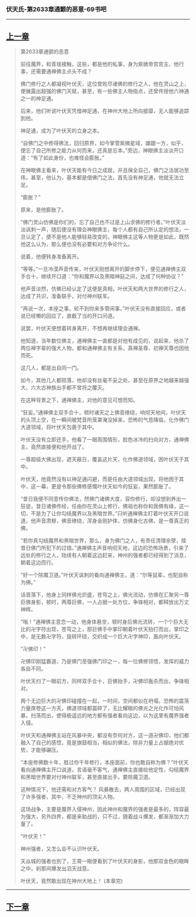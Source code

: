 ### 伏天氏-第2633章通颤的恶意-69书吧

--------
[上一章](./f35f7305c157cca1d94b90dd71327bf9.md)
--------


>
>
>
>第2633章通颤的恶意
>
>前往魔界，和青瑶接触，这些，都是他的私事，身为紫微帝宫宫主，他行事，还需要通禅佛主点头不成？
>
>佛门修行之人都凝视叶伏天，这位曾败尽诸佛的修行之人，他在灵山之上，便展露出超强的佛门天赋，甚至，有一些佛主人物指点，还曾传授他六神通之一的神足通。
>
>后来，他们听说叶伏天凭借神足通，在神州大地上所向披靡，无人能够追踪到他。
>
>神足通，成为了叶伏天的立身之本。
>
>“自佛门之中修得佛法，回归原界，如今掌管紫微星域，雄踞一方，似乎，便忘了自己所修之能力从何而来，还真是忘本。”旁边，神眼佛主淡淡开口道：“有了如此身份，也难怪会膨胀。”
>
>在神眼佛主看来，叶伏天能有今日之成就，并且保全自己，佛门之法居功至伟，甚至，他认为，基本都是借佛门之法，首先没有神足通，他就无法立足。
>
>“膨胀？”
>
>原来，是他膨胀了。
>
>“佛门灵山仿佛是你们的，忘了自己也不过是上山求佛的修行者。”叶伏天淡淡讽刺一声，随后便没有理会神眼佛主，每个人都有自己所认定的想法，一旦认定了，便不是他人能够轻易改变的，神眼佛主这等人物更是如此，既然他这么认为，那么便也没有必要和对方争论什么。
>
>说着，他便转身准备离开。
>
>“等等。”一旦冷漠声音传来，叶伏天刚想离开的脚步停下，便见通禅佛主双手合十，继续开口道：“你和魔界以及黑暗神庭之间，达成了何种协议？”
>
>他声音淡然，仿佛已经认定了这便是真相，叶伏天和两大世界的修行之人，达成了共识，准备联手，对付神州联军。
>
>“再说一次，本座之事，轮不到你来多管闲事。”叶伏天没有直接回应，或者说已经懒的回应了，直截了当的开口问道。
>
>说罢，叶伏天便想着转身离开，不想再继续理会通禅。
>
>他知道，当年数位佛主，通禅佛主一直都是对他有成见的，说起来，他杀了两位禅字辈的强大人物，都和通禅佛主有关系，真禅圣尊、初禅天尊也因他而死。
>
>这几人，都是出自同一门。
>
>如今，其他几人都陨落，他却没有丝毫不妥之处，甚至在原界之地越来越强大，六大古神族出手都不曾将之覆灭。
>
>在这种背景之下，通禅佛主，对他的意见可想而知。
>
>“狂妄。”通禅佛主双手合十，顿时诸天之上佛音缭绕，响彻天地间，叶伏天的头顶上空，在一瞬间被梵音所笼罩淹没掉来，恐怖的气息降临，化作佛门大道领域，将叶伏天包裹于其中。
>
>叶伏天没有立即还手，他看了一眼周围情形，脸色冰冷的扫向对方，通禅佛主，竟然直接便和他开战了。
>
>一尊超级大佛出现，遮天蔽日，覆盖这片天，化作佛道领域，困叶伏天于其中。
>
>叶伏天，他竟然没有以神足通闪避，而是任由大道领域出现，将他困于其中，这一幕，更是令那些佛修感慨叶伏天如今的狂妄，果然膨胀了。
>
>“昔日我便不同意传你佛法，然佛门诸佛大度，容你修行，却没想到养出一狂徒，昔日诸佛传经，任由你在灵山上修行，佛祖也称你和我佛有缘，这一切，不是为了让你勾结魔界以及黑暗世界。”只听通禅佛主盯着叶伏天开口说道，他声音肃穆，佛音缭绕，浑身金刚护体，仿佛身化古佛，是一尊真正的佛。
>
>“若你真勾结魔界和黑暗世界，那么，身为佛门之人，有责任清理余孽，赎昔日佛门所犯下的过错。”通禅佛主声音响彻天地，这边的恐怖场景，引来了远处的修行之人，陆续有人朝着这边赶来，神州的强者都已经得到了消息，朝着这边而行。
>
>“好一个除魔卫道。”叶伏天讽刺的看向通禅佛主，道：“尔等鼠辈，也配自称为佛。”
>
>话音落下，他身上同样佛光炽盛，苍穹之上，佛光流动，仿佛在汇聚另一尊巨佛身影，顿时，两尊巨佛，一人占据一处方位，争锋相对，都释放出万丈神辉。
>
>“嗡！”通禅佛主意念一动，他身体悬空，顿时身后佛光流转，一个个巨大无比的卍字符出现，苍穹之上，那巨佛手中掌印朝着叶伏天拍打而出，掌印之中，是无数卍字符，旋转环绕，交织成一个巨大卍字神印，轰向叶伏天。
>
>“卍佛印！”
>
>卍佛印刚猛霸道，乃是佛门至强佛门印之一，每一位佛修领悟，发挥的威力各自不同。
>
>叶伏天扫了一眼前方，同样双手合十，巨佛抬手，卍佛印轰杀而出，争锋相对。
>
>两个无边巨大的卍佛印碰撞在一起，一时间，空间都似在坍塌，恐怖的震荡力量席卷这一方天，佛道领域都震碎了，无比耀眼的佛光之光化作可怕风暴，扫荡而出，使得极遥远的地方都有强者看向这边，以为这里有魔界强者入侵。
>
>叶伏天和通禅佛主站在风暴中央，都没有奈何对方，这一道卍佛印，他们都融入了自己的感悟，竟是旗鼓相当，相似的佛法，除非力量上占据绝对优势，才能够碾压。
>
>“本座修佛数十年，胜过你千年修行，本座面前，你也敢自称为佛？”叶伏天看向通禅佛主开口说道，言语毫不客气，通禅佛主直接给他定性，勾结魔界和黑暗世界要对付神州联军，甚至直接出手，要除魔卫道。
>
>这种情况下，他还需和对方客气？
>风暴散去，两人周围的区域，已经出现了许多强者，其中，不乏神州的顶尖人物。
>
>这场战争，主要是魔界入侵神州，因此神州和魔界的强者是最多的，阵容最为强大，另外四界，都是来助战的，只不过，随着战斗爆发，都渐渐加大力量了。
>
>“叶伏天！”
>
>神州强者，又怎么会不认识叶伏天。
>
>天焱城的强者也到了，王霄一眼便看到了叶伏天的身影，他那双金色的眼眸之中，刹那间爆发出滔天战意。
>
>叶伏天，竟然敢出现在神州大地上！
>(本章完)
>
>

--------
[下一章](./1d98013c2eae0aa21db2493e84c6f032.md)
--------

